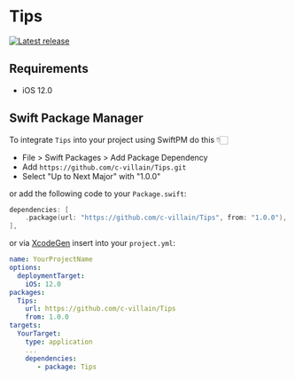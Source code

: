 # Tips

[![Latest release](https://img.shields.io/github/v/release/c-villain/Tips?color=brightgreen&label=version)](https://github.com/c-villain/Tips/releases/latest)

## Requirements

- iOS 12.0

## Swift Package Manager

To integrate `Tips` into your project using SwiftPM do this 👇🏻

- File > Swift Packages > Add Package Dependency
- Add `https://github.com/c-villain/Tips.git`
- Select "Up to Next Major" with "1.0.0"

or add the following code to your `Package.swift`:

```swift
dependencies: [
    .package(url: "https://github.com/c-villain/Tips", from: "1.0.0"),
],
```
or via [XcodeGen](https://github.com/yonaskolb/XcodeGen) insert into your `project.yml`:

```yaml
name: YourProjectName
options:
  deploymentTarget:
    iOS: 12.0
packages:
  Tips:
    url: https://github.com/c-villain/Tips
    from: 1.0.0
targets:
  YourTarget:
    type: application
    ...
    dependencies:
       - package: Tips
```
